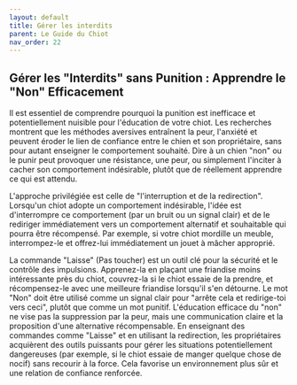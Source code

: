 ```yaml
---
layout: default
title: Gérer les interdits
parent: Le Guide du Chiot
nav_order: 22
---
```


## **Gérer les "Interdits" sans Punition : Apprendre le "Non" Efficacement**

Il est essentiel de comprendre pourquoi la punition est inefficace et potentiellement nuisible pour l'éducation de votre chiot. Les recherches montrent que les méthodes aversives entraînent la peur, l'anxiété et peuvent éroder le lien de confiance entre le chien et son propriétaire, sans pour autant enseigner le comportement souhaité. Dire à un chien "non" ou le punir peut provoquer une résistance, une peur, ou simplement l'inciter à cacher son comportement indésirable, plutôt que de réellement apprendre ce qui est attendu.

L'approche privilégiée est celle de "l'interruption et de la redirection". Lorsqu'un chiot adopte un comportement indésirable, l'idée est d'interrompre ce comportement (par un bruit ou un signal clair) et de le rediriger immédiatement vers un comportement alternatif et souhaitable qui pourra être récompensé. Par exemple, si votre chiot mordille un meuble, interrompez-le et offrez-lui immédiatement un jouet à mâcher approprié.

La commande "Laisse" (Pas toucher) est un outil clé pour la sécurité et le contrôle des impulsions. Apprenez-la en plaçant une friandise moins intéressante près du chiot, couvrez-la si le chiot essaie de la prendre, et récompensez-le avec une meilleure friandise lorsqu'il s'en détourne. Le mot "Non" doit être utilisé comme un signal clair pour "arrête cela et redirige-toi vers ceci", plutôt que comme un mot punitif. L'éducation efficace du "non" ne vise pas la suppression par la peur, mais une communication claire et la proposition d'une alternative récompensable. En enseignant des commandes comme "Laisse" et en utilisant la redirection, les propriétaires acquièrent des outils puissants pour gérer les situations potentiellement dangereuses (par exemple, si le chiot essaie de manger quelque chose de nocif) sans recourir à la force. Cela favorise un environnement plus sûr et une relation de confiance renforcée. 